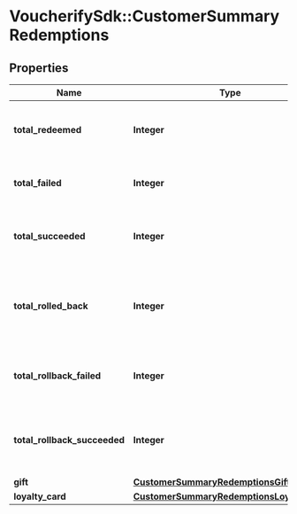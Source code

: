 # VoucherifySdk::CustomerSummaryRedemptions

## Properties

| Name | Type | Description | Notes |
| ---- | ---- | ----------- | ----- |
| **total_redeemed** | **Integer** | Total number of redemptions made by the customer. | [optional] |
| **total_failed** | **Integer** | Total number of redemptions that failed. | [optional] |
| **total_succeeded** | **Integer** | Total number of redemptions that succeeded. | [optional] |
| **total_rolled_back** | **Integer** | Total number of redemptions that were rolled back for the customer. | [optional] |
| **total_rollback_failed** | **Integer** | Total number of redemption rollbacks that failed. | [optional] |
| **total_rollback_succeeded** | **Integer** | Total number of redemption rollbacks that succeeded. | [optional] |
| **gift** | [**CustomerSummaryRedemptionsGift**](CustomerSummaryRedemptionsGift.md) |  | [optional] |
| **loyalty_card** | [**CustomerSummaryRedemptionsLoyaltyCard**](CustomerSummaryRedemptionsLoyaltyCard.md) |  | [optional] |

